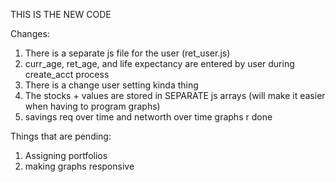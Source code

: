 
THIS IS THE NEW CODE

Changes:

1. There is a separate js file for the user (ret_user.js)
2. curr_age, ret_age, and life expectancy are entered by user during create_acct process
3. There is a change user setting kinda thing
4. The stocks + values are stored in SEPARATE js arrays (will make it easier when having to program graphs)
5. savings req over time and networth over time graphs r done

Things that are pending:
1. Assigning portfolios
2. making graphs responsive
